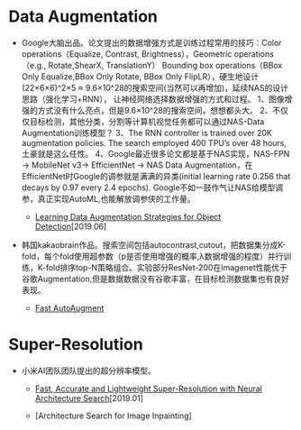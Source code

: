 

# Data Augmentation

- Google大脑出品。论文提出的数据增强方式是训练过程常用的技巧：Color operations（Equalize, Contrast, Brightness），Geometric operations（e.g., Rotate,ShearX, TranslationY）
Bounding box operations（BBox Only Equalize,BBox Only Rotate, BBox Only FlipLR），硬生地设计(22×6×6)^2×5 ≈ 9.6×10^28的搜索空间(当然可以再增加)，延续NAS的设计思路（强化学习+RNN），
让神经网络选择数据增强的方式和过程。
    1、图像增强的方式没有什么亮点，但是9.6×10^28的搜索空间，想想都头大。
    2、不仅仅目标检测，其他分类，分割等计算机视觉任务都可以通过NAS-Data Augmentation训练模型？
    3、The RNN controller is trained over 20K augmentation policies. The search employed 400 TPU’s over 48 hours,土豪就是这么任性。
    4、Google最近很多论文都是基于NAS实现，NAS-FPN -> MobileNet v3-> EfficientNet -> NAS Data Augmentation，在EfficientNet时Google的调参就是满满的异类(initial learning rate 0.256 that decays by 0.97 every 2.4 epochs).
    Google不如一鼓作气让NAS给模型调参，真正实现AutoML,也能解放调参侠的工作量。

  - [Learning Data Augmentation Strategies for Object Detection](https://arxiv.org/pdf/1906.11172.pdf)[2019.06]

- 韩国kakaobrain作品。搜索空间包括autocontrast,cutout，把数据集分成K-fold，每个fold使用超参数（p是否使用增强的概率,λ数据增强的程度）并行训练，K-fold排序top-N策略组合。实验部分ResNet-200在Imagenet性能优于谷歌Augmentation,但是数据数据没有谷歌丰富，在目标检测数据集也有良好表现。

  - [Fast AutoAugment](https://arxiv.org/pdf/1905.00397.pdf)


# Super-Resolution 

- 小米AI团队团队提出的超分辨率模型。

  - [Fast, Accurate and Lightweight Super-Resolution with Neural Architecture Search](https://arxiv.org/pdf/1901.07261.pdf)[2019.01]


  - [Architecture Search for Image Inpainting]
  
  